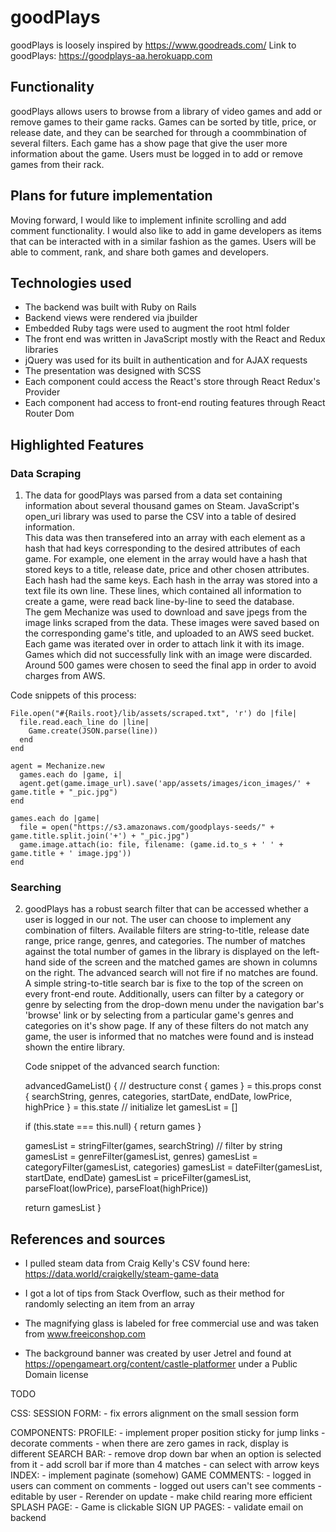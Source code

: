 # goodPlays

goodPlays is loosely inspired by https://www.goodreads.com/
Link to goodPlays: https://goodplays-aa.herokuapp.com 

## Functionality

goodPlays allows users to browse from a library of video games and add or remove games to their game racks.  Games can be sorted by title, price, or release date, and they can be searched for through a coommbination of several filters.  Each game has a show page that give the user more information about the game.  Users must be logged in to add or remove games from their rack.

## Plans for future implementation

Moving forward, I would like to implement infinite scrolling and add comment functionality.  I would also like to add in game developers as items that can be interacted with in a similar fashion as the games.  Users will be able to comment, rank, and share both games and developers.

## Technologies used

 * The backend was built with Ruby on Rails  
 * Backend views were rendered via jbuilder  
 * Embedded Ruby tags were used to augment the root html folder  
 * The front end was written in JavaScript mostly with the React and Redux libraries  
 * jQuery was used for its built in authentication and for AJAX requests  
 * The presentation was designed with SCSS  
 * Each component could access the React's store through React Redux's Provider  
 * Each component had access to front-end routing features through React Router Dom  

## Highlighted Features

### Data Scraping

1. The data for goodPlays was parsed from a data set containing information about several thousand games on Steam.  JavaScript's open_uri library was used to parse the CSV into a table of desired information.  
  This data was then transefered into an array with each element as a hash that had keys corresponding to the desired attributes of each game.  For example, one element in the array would have a hash that stored keys to a title, release date, price and other chosen attributes.  Each hash had the same keys.
  Each hash in the array was stored into a text file its own line.  These lines, which contained all information to create a game, were read back line-by-line to seed the database.  
  The gem Mechanize was used to download and save jpegs from the image links scraped from the data.  These images were saved based on the corresponding game's title, and uploaded to an AWS seed bucket.  Each game was iterated over in order to attach link it with its image.  Games which did not successfully link with an image were discarded.  
  Around 500 games were chosen to seed the final app in order to avoid charges from AWS.

  Code snippets of this process:

    File.open("#{Rails.root}/lib/assets/scraped.txt", 'r') do |file|
      file.read.each_line do |line|
        Game.create(JSON.parse(line))
      end
    end

    agent = Mechanize.new
      games.each do |game, i| 
      agent.get(game.image_url).save('app/assets/images/icon_images/' + game.title + "_pic.jpg")
    end

    games.each do |game| 
      file = open("https://s3.amazonaws.com/goodplays-seeds/" + game.title.split.join('+') + "_pic.jpg")
      game.image.attach(io: file, filename: (game.id.to_s + ' ' + game.title + ' image.jpg'))
    end

### Searching

2. goodPlays has a robust search filter that can be accessed whether a user is logged in our not.  The user can choose to implement any combination of filters.  Available filters are string-to-title, release date range, price range, genres, and categories.  The number of matches against the total number of games in the library is displayed on the left-hand side of the screen and the matched games are shown in columns on the right.  The advanced search will not fire if no matches are found.
  A simple string-to-title search bar is fixe to the top of the screen on every front-end route.  Additionally, users can filter by a category or genre by selecting from the drop-down menu under the navigation bar's 'browse' link or by selecting from a particular game's genres and categories on it's show page.  If any of these filters do not match any game, the user is informed that no matches were found and is instead shown the entire library.
  
    Code snippet of the advanced search function:

    advancedGameList() {
    // destructure
      const { games } = this.props
      const { searchString, genres, categories, startDate, endDate, lowPrice, highPrice } = this.state
    // initialize
      let gamesList = []
    
      if (this.state === this.null) {
        return games
      }
 
      gamesList = stringFilter(games, searchString) // filter by string
      gamesList = genreFilter(gamesList, genres)
      gamesList = categoryFilter(gamesList, categories)
      gamesList = dateFilter(gamesList, startDate, endDate)
      gamesList = priceFilter(gamesList, parseFloat(lowPrice), parseFloat(highPrice))
 
      return gamesList
    }

## References and sources

* I pulled steam data from Craig Kelly's CSV found here: https://data.world/craigkelly/steam-game-data  

* I got a lot of tips from Stack Overflow, such as their method for randomly selecting an item from an array  

* The magnifying glass is labeled for free commercial use and was taken from www.freeiconshop.com  

* The background banner was created by user Jetrel and found at https://opengameart.org/content/castle-platformer under a Public Domain license  


TODO

CSS:
  SESSION FORM:
    - fix errors alignment on the small session form

COMPONENTS:
  PROFILE:
    - implement proper position sticky for jump links
    - decorate comments
    - when there are zero games in rack, display is different
  SEARCH BAR:
    - remove drop down bar when an option is selected from it
    - add scroll bar if more than 4 matches
    - can select with arrow keys
  INDEX: 
    - implement paginate (somehow)
  GAME COMMENTS:
    - logged in users can comment on comments
    - logged out users can't see comments
    - editable by user
    - Rerender on update
    - make child rearing more efficient
  SPLASH PAGE:
    - Game is clickable
  SIGN UP PAGES: 
    - validate email on backend

    